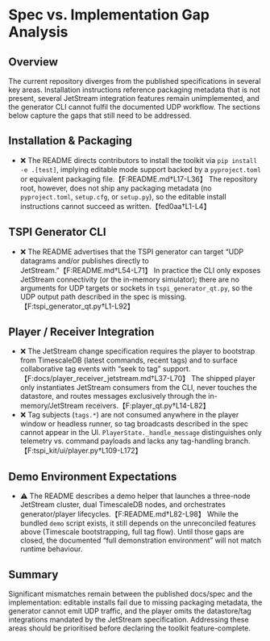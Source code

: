 # Spec vs. Implementation Gap Analysis

## Overview
The current repository diverges from the published specifications in several key areas. Installation instructions reference packaging metadata that is not present, several JetStream integration features remain unimplemented, and the generator CLI cannot fulfil the documented UDP workflow. The sections below capture the gaps that still need to be addressed.

## Installation & Packaging
- ❌ The README directs contributors to install the toolkit via `pip install -e .[test]`, implying editable mode support backed by a `pyproject.toml` or equivalent packaging file.【F:README.md†L17-L36】 The repository root, however, does not ship any packaging metadata (no `pyproject.toml`, `setup.cfg`, or `setup.py`), so the editable install instructions cannot succeed as written.【fed0aa†L1-L4】

## TSPI Generator CLI
- ❌ The README advertises that the TSPI generator can target “UDP datagrams and/or publishes directly to JetStream.”【F:README.md†L54-L71】 In practice the CLI only exposes JetStream connectivity (or the in-memory simulator); there are no arguments for UDP targets or sockets in `tspi_generator_qt.py`, so the UDP output path described in the spec is missing.【F:tspi_generator_qt.py†L1-L92】

## Player / Receiver Integration
- ❌ The JetStream change specification requires the player to bootstrap from TimescaleDB (latest commands, recent tags) and to surface collaborative tag events with “seek to tag” support.【F:docs/player_receiver_jetstream.md†L37-L70】 The shipped player only instantiates JetStream consumers from the CLI, never touches the datastore, and routes messages exclusively through the in-memory/JetStream receivers.【F:player_qt.py†L14-L82】
- ❌ Tag subjects (`tags.*`) are not consumed anywhere in the player window or headless runner, so tag broadcasts described in the spec cannot appear in the UI. `PlayerState._handle_message` distinguishes only telemetry vs. command payloads and lacks any tag-handling branch.【F:tspi_kit/ui/player.py†L109-L172】

## Demo Environment Expectations
- ⚠️ The README describes a demo helper that launches a three-node JetStream cluster, dual TimescaleDB nodes, and orchestrates generator/player lifecycles.【F:README.md†L82-L98】 While the bundled `demo` script exists, it still depends on the unreconciled features above (Timescale bootstrapping, full tag flow). Until those gaps are closed, the documented “full demonstration environment” will not match runtime behaviour.

## Summary
Significant mismatches remain between the published docs/spec and the implementation: editable installs fail due to missing packaging metadata, the generator cannot emit UDP traffic, and the player omits the datastore/tag integrations mandated by the JetStream specification. Addressing these areas should be prioritised before declaring the toolkit feature-complete.
